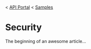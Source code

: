 < [API Portal](https://forrester.demo.axway.com/api-catalog)
< [Samples](../Samples.md)



# Security

The beginning of an awesome article...
